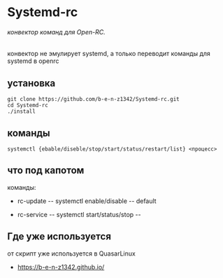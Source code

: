 # Systemd-rc


###### конвектор команд для Open-RC.
конвектор не эмулирует systemd, а только переводит команды для systemd в openrc 

## установка
```
git clone https://github.com/b-e-n-z1342/Systemd-rc.git
cd Systemd-rc
./install
```

## команды
``
systemctl {ebable/diseble/stop/start/status/restart/list} <процесс>
``
## что под капотом

команды:

-  rc-update -- systemctl enable/disable --  default 

-  rc-service -- systemctl start/status/stop -- 


## Где уже используется 

от скрипт уже используется в QuasarLinux 
  - https://b-e-n-z1342.github.io/ 
